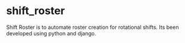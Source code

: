 # shift_roster
Shift Roster is to automate roster creation for rotational shifts. Its been developed using python and django. 
